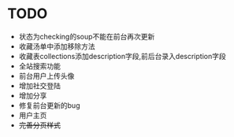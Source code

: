 # TODO
+ 状态为checking的soup不能在前台再次更新
+ 收藏汤单中添加移除方法
+ 收藏表collections添加description字段,前后台录入description字段
+ 全站搜索功能
+ 前台用户上传头像
+ 增加社交登陆
+ 增加分享
+ 修复前台更新的bug
+ 用户主页
+ ~~完善分页样式~~
